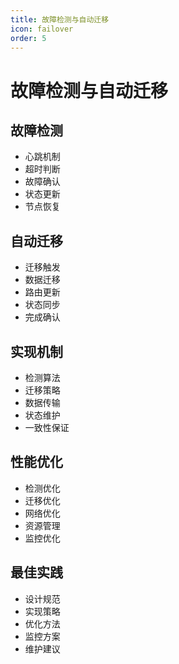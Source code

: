```yaml
---
title: 故障检测与自动迁移
icon: failover
order: 5
---
```


# 故障检测与自动迁移

## 故障检测
- 心跳机制
- 超时判断
- 故障确认
- 状态更新
- 节点恢复

## 自动迁移
- 迁移触发
- 数据迁移
- 路由更新
- 状态同步
- 完成确认

## 实现机制
- 检测算法
- 迁移策略
- 数据传输
- 状态维护
- 一致性保证

## 性能优化
- 检测优化
- 迁移优化
- 网络优化
- 资源管理
- 监控优化

## 最佳实践
- 设计规范
- 实现策略
- 优化方法
- 监控方案
- 维护建议

